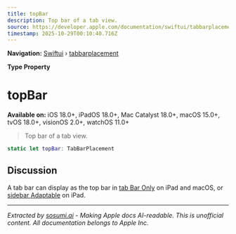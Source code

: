 ```yaml
---
title: topBar
description: Top bar of a tab view.
source: https://developer.apple.com/documentation/swiftui/tabbarplacement/topbar
timestamp: 2025-10-29T00:10:40.716Z
---
```


**Navigation:** [Swiftui](/documentation/swiftui) › [tabbarplacement](/documentation/swiftui/tabbarplacement)

**Type Property**

# topBar

**Available on:** iOS 18.0+, iPadOS 18.0+, Mac Catalyst 18.0+, macOS 15.0+, tvOS 18.0+, visionOS 2.0+, watchOS 11.0+

> Top bar of a tab view.

```swift
static let topBar: TabBarPlacement
```

## Discussion

A tab bar can display as the top bar in [tab Bar Only](/documentation/swiftui/tabviewstyle/tabbaronly) on iPad and macOS, or [sidebar Adaptable](/documentation/swiftui/tabviewstyle/sidebaradaptable) on iPad.

---

*Extracted by [sosumi.ai](https://sosumi.ai) - Making Apple docs AI-readable.*
*This is unofficial content. All documentation belongs to Apple Inc.*
